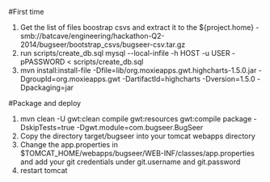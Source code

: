 #First time
1. Get the list of files boostrap csvs and extract it to the ${project.home} - smb://batcave/engineering/hackathon-Q2-2014/bugseer/bootstrap_csvs/bugseer-csv.tar.gz
2. run scripts/create_db.sql
   mysql --local-infile -h HOST -u USER -pPASSWORD < scripts/create_db.sql
3. mvn install:install-file -Dfile=lib/org.moxieapps.gwt.highcharts-1.5.0.jar -DgroupId=org.moxieapps.gwt -DartifactId=highcharts -Dversion=1.5.0 -Dpackaging=jar

#Package and deploy
1. mvn clean -U gwt:clean compile gwt:resources gwt:compile package -DskipTests=true -Dgwt.module=com.bugseer.BugSeer
2. Copy the directory target/bugseer into your tomcat webapps directory
3. Change the app.properties in $TOMCAT_HOME/webapps/bugseer/WEB-INF/classes/app.properties and add your git credentials under git.username and git.password
4. restart tomcat
